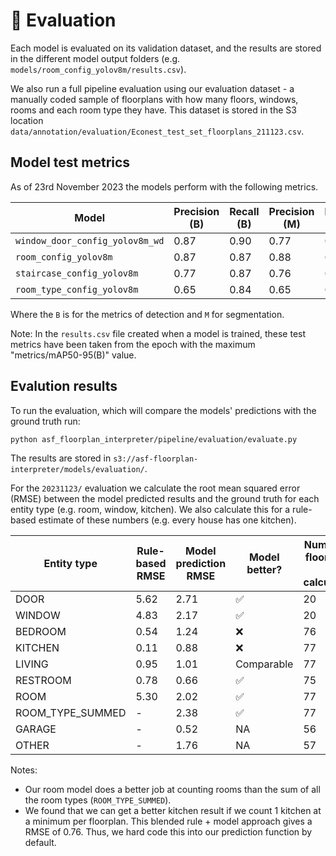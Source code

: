 # 🧮 Evaluation

Each model is evaluated on its validation dataset, and the results are stored in the different model output folders (e.g. `models/room_config_yolov8m/results.csv`).

We also run a full pipeline evaluation using our evaluation dataset - a manually coded sample of floorplans with how many floors, windows, rooms and each room type they have. This dataset is stored in the S3 location `data/annotation/evaluation/Econest_test_set_floorplans_211123.csv`.

## Model test metrics

As of 23rd November 2023 the models perform with the following metrics.

| Model                           | Precision (B) | Recall (B) | Precision (M) | Recall (m) |
| ------------------------------- | ------------- | ---------- | ------------- | ---------- |
| `window_door_config_yolov8m_wd` | 0.87          | 0.90       | 0.77          | 0.79       |
| `room_config_yolov8m`           | 0.87          | 0.87       | 0.88          | 0.88       |
| `staircase_config_yolov8m`      | 0.77          | 0.87       | 0.76          | 0.85       |
| `room_type_config_yolov8m`      | 0.65          | 0.84       | 0.65          | 0.84       |

Where the `B` is for the metrics of detection and `M` for segmentation.

Note: In the `results.csv` file created when a model is trained, these test metrics have been taken from the epoch with the maximum "metrics/mAP50-95(B)" value.

## Evalution results

To run the evaluation, which will compare the models' predictions with the ground truth run:

```
python asf_floorplan_interpreter/pipeline/evaluation/evaluate.py
```

The results are stored in `s3://asf-floorplan-interpreter/models/evaluation/`.

For the `20231123/` evaluation we calculate the root mean squared error (RMSE) between the model predicted results and the ground truth for each entity type (e.g. room, window, kitchen). We also calculate this for a rule-based estimate of these numbers (e.g. every house has one kitchen).

| Entity type      | Rule-based RMSE | Model prediction RMSE | Model better? | Number of floorplans in calculation |
| ---------------- | --------------- | --------------------- | ------------- | ----------------------------------- |
| DOOR             | 5.62            | 2.71                  | ✅            | 20                                  |
| WINDOW           | 4.83            | 2.17                  | ✅            | 20                                  |
| BEDROOM          | 0.54            | 1.24                  | ❌            | 76                                  |
| KITCHEN          | 0.11            | 0.88                  | ❌            | 77                                  |
| LIVING           | 0.95            | 1.01                  | Comparable    | 77                                  |
| RESTROOM         | 0.78            | 0.66                  | ✅            | 75                                  |
| ROOM             | 5.30            | 2.02                  | ✅            | 77                                  |
| ROOM_TYPE_SUMMED | -               | 2.38                  | ✅            | 77                                  |
| GARAGE           | -               | 0.52                  | NA            | 56                                  |
| OTHER            | -               | 1.76                  | NA            | 57                                  |

Notes:

- Our room model does a better job at counting rooms than the sum of all the room types (`ROOM_TYPE_SUMMED`).
- We found that we can get a better kitchen result if we count 1 kitchen at a minimum per floorplan. This blended rule + model approach gives a RMSE of 0.76. Thus, we hard code this into our prediction function by default.
